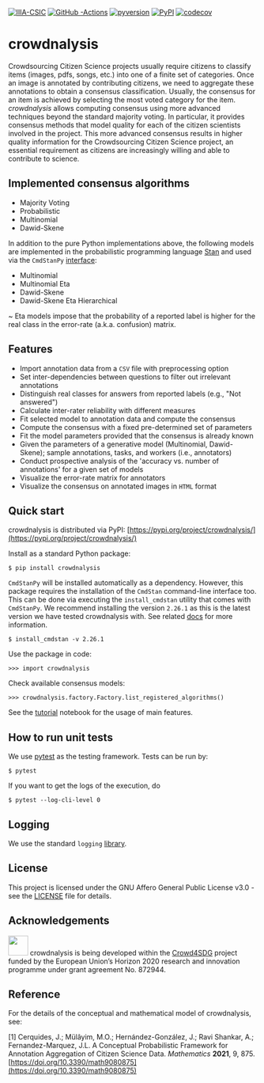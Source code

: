 [![IIIA-CSIC][iiia-image]][iiia-url]
[![GitHub -Actions][gha-image]][gha-url]
[![pyversion][pyversion-image]][pyversion-url]
[![PyPI][pypi-image]][pypi-url]
[![codecov][codecov-image]][codecov-url]

[iiia-image]: https://img.shields.io/badge/brewing%20at-IIIA--CSIC-blue
[iiia-url]: https://iiia.csic.es
[gha-image]: https://github.com/Crowd4SDG/crowdnalysis/actions/workflows/ci.yml/badge.svg
[gha-url]: https://github.com/Crowd4SDG/crowdnalysis/actions/workflows/ci.yml
[pypi-image]: https://img.shields.io/pypi/v/crowdnalysis
[pypi-url]: https://pypi.org/project/crowdnalysis
[pyversion-image]: https://img.shields.io/pypi/pyversions/crowdnalysis
[pyversion-url]: https://pypi.org/project/crowdnalysis/
[codecov-image]: https://codecov.io/gh/Crowd4SDG/crowdnalysis/branch/develop/graph/badge.svg?token=JZ8BD8MZ9D
[codecov-url]: https://codecov.io/gh/Crowd4SDG/crowdnalysis

# crowdnalysis
Crowdsourcing Citizen Science projects usually require citizens to classify items (images, pdfs, songs, etc.) into 
one of a finite set of categories. Once an image is annotated by contributing citizens, we need to aggregate these 
annotations to obtain a consensus classification. Usually, the consensus for an item is achieved by selecting the 
most voted category for the item. *crowdnalysis* allows computing consensus using more advanced techniques beyond the 
standard majority voting. In particular, it provides consensus methods that model quality for each of the citizen 
scientists involved in the project. This more advanced consensus results in higher quality information for the 
Crowdsourcing Citizen Science project, an essential requirement as citizens are increasingly willing and able to 
contribute to science.

## Implemented consensus algorithms

  - Majority Voting
  - Probabilistic
  - Multinomial
  - Dawid-Skene
  
In addition to the pure Python implementations above, the following models are implemented in the 
probabilistic programming language [Stan](https://mc-stan.org) and used via the 
`CmdStanPy` [interface](https://mc-stan.org/cmdstanpy):
  - Multinomial
  - Multinomial Eta
  - Dawid-Skene
  - Dawid-Skene Eta Hierarchical

~ Eta models impose that the probability of a reported label is higher for the real class in the error-rate 
(a.k.a. confusion) matrix.

## Features

  - Import annotation data from a `CSV` file with preprocessing option
  - Set inter-dependencies between questions to filter out irrelevant annotations
  - Distinguish real classes for answers from reported labels (e.g., "Not answered")    
  - Calculate inter-rater reliability with different measures
  - Fit selected model to annotation data and compute the consensus 
  - Compute the consensus with a fixed pre-determined set of parameters
  - Fit the model parameters provided that the consensus is already known
  - Given the parameters of a generative model (Multinomial, Dawid-Skene); sample annotations, tasks, 
  and workers (i.e., annotators)
  - Conduct prospective analysis of the 'accuracy vs. number of annotations' for a given set of models
  - Visualize the error-rate matrix for annotators
  - Visualize the consensus on annotated images in `HTML` format 
  

## Quick start

crowdnalysis is distributed via PyPI: [https://pypi.org/project/crowdnalysis/](https://pypi.org/project/crowdnalysis/)

Install as a standard Python package:

`$ pip install crowdnalysis`

`CmdStanPy` will be installed automatically as a dependency. However, this package requires the installation of the 
`CmdStan` command-line interface too. 
This can be done via executing the `install_cmdstan` utility that comes with `CmdStanPy`. 
We recommend installing the version `2.26.1` as this is the latest version we have tested crowdnalysis with.
See related [docs](https://mc-stan.org/cmdstanpy/installation.html) for  more information.

`$ install_cmdstan -v 2.26.1`

Use the package in code:

`>>> import crowdnalysis`

Check available consensus models:

`>>> crowdnalysis.factory.Factory.list_registered_algorithms()`

See the [tutorial](https://github.com/Crowd4SDG/crowdnalysis/blob/master/nb/tutorial.ipynb) notebook for the usage of 
main features. 

## How to run unit tests

We use [pytest](https://pytest.org) as the testing framework. Tests can be run by:

`$ pytest`

If you want to get the logs of the execution, do 

`$ pytest --log-cli-level 0`

## Logging 

We use the standard `logging` [library](https://docs.python.org/3/howto/logging.html).

## License

This project is licensed under the GNU Affero General Public License v3.0 - see the [LICENSE](LICENSE) file for details.

## Acknowledgements
<img src="https://europa.eu/european-union/sites/europaeu/files/docs/body/flag_yellow_low.jpg" alt="" width="40"/> 
crowdnalysis is being developed within the <a href="https://crowd4sdg.eu/">Crowd4SDG</a> project funded by the 
European Union’s Horizon 2020 research and innovation programme under grant agreement No. 872944. 

## Reference
For the details of the conceptual and mathematical model of crowdnalysis, see: 

[1<a name="ref1"></a>] 
Cerquides, J.; Mülâyim, M.O.; Hernández-González, J.; Ravi Shankar, A.; Fernandez-Marquez, J.L. 
A Conceptual Probabilistic Framework for Annotation Aggregation of Citizen Science Data. *Mathematics* **2021**, 9, 875.
[https://doi.org/10.3390/math9080875](https://doi.org/10.3390/math9080875)
